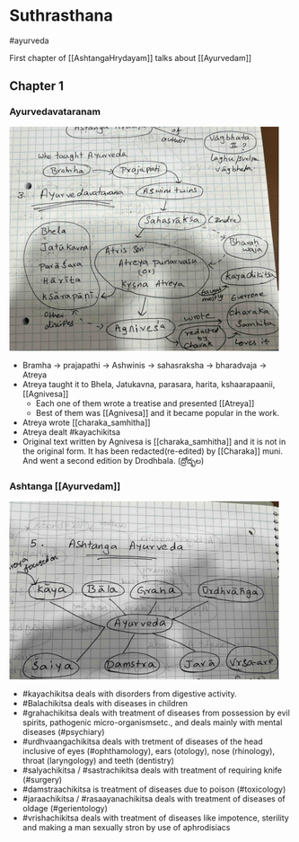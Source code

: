 # Suthrasthana

#ayurveda

First chapter of [[AshtangaHrydayam]] talks about [[Ayurvedam]]

## Chapter 1

### Ayurvedavataranam

<!-- ![image](ashtangahrydayam/ayurvedavataranam.jpg) -->
<img src="ashtangahrydayam/ayurvedavataranam.jpg" width="480">

- Bramha -> prajapathi -> Ashwinis -> sahasraksha -> bharadvaja -> Atreya
- Atreya taught it to Bhela, Jatukavna, parasara, harita, kshaarapaanii, [[Agnivesa]]
  - Each one of them wrote a treatise and presented [[Atreya]]
  - Best of them was [[Agnivesa]] and it became popular in the work.
- Atreya wrote [[charaka_samhitha]]
- Atreya dealt #kayachikitsa
- Original text written by Agnivesa is [[charaka_samhitha]] and it is not in the original form. It has been redacted(re-edited) by [[Charaka]] muni. And went a second edition by Drodhbala.  (ద్రోద్భల)


### Ashtanga [[Ayurvedam]]

<img src="ashtangahrydayam/8AspectsOfAyurveda.jpg" width="480">

- #kayachikitsa deals with disorders from digestive activity. 
- #Balachikitsa deals with diseases in children
- #grahachikitsa deals with treatment of diseases from possession by evil spirits, pathogenic micro-organismsetc., and deals mainly with mental diseases (#psychiary)
- #urdhvaangachikitsa deals with tretment of diseases of the head inclusive of eyes (#ophthamology), ears (otology), nose (rhinology), throat (laryngology) and teeth (dentistry)
- #salyachikitsa / #sastrachikitsa deals with treatment of requiring knife (#surgery)
- #damstraachikitsa is treatment of diseases due to poison (#toxicology)
- #jaraachikitsa / #rasaayanachikitsa deals with treatment of diseases of oldage (#gerientology)
- #vrishachikitsa deals with treatment of diseases like impotence, sterility and making a man sexually stron by use of aphrodisiacs


